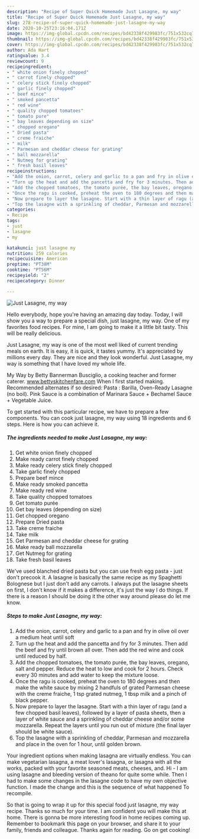 ```yaml
---
description: "Recipe of Super Quick Homemade Just Lasagne, my way"
title: "Recipe of Super Quick Homemade Just Lasagne, my way"
slug: 278-recipe-of-super-quick-homemade-just-lasagne-my-way
date: 2020-10-25T23:16:04.171Z
image: https://img-global.cpcdn.com/recipes/bd42338f429983fc/751x532cq70/just-lasagne-my-way-recipe-main-photo.jpg
thumbnail: https://img-global.cpcdn.com/recipes/bd42338f429983fc/751x532cq70/just-lasagne-my-way-recipe-main-photo.jpg
cover: https://img-global.cpcdn.com/recipes/bd42338f429983fc/751x532cq70/just-lasagne-my-way-recipe-main-photo.jpg
author: Ada Hart
ratingvalue: 3.4
reviewcount: 9
recipeingredient:
- " white onion finely chopped"
- " carrot finely chopped"
- " celery stick finely chopped"
- " garlic finely chopped"
- " beef mince"
- " smoked pancetta"
- " red wine"
- " quality chopped tomatoes"
- " tomato pure"
- " bay leaves depending on size"
- " chopped oregano"
- " Dried pasta"
- " creme fraiche"
- " milk"
- " Parmesan and cheddar cheese for grating"
- " ball mozzarella"
- " Nutmeg for grating"
- " fresh basil leaves"
recipeinstructions:
- "Add the onion, carrot, celery and garlic to a pan and fry in olive oil over a medium heat until soft"
- "Turn up the heat and add the pancetta and fry for 3 minutes. Then add the beef and fry until brown all over. Then add the red wine and cook until reduced by half."
- "Add the chopped tomatoes, the tomato purée, the bay leaves, oregano, salt and pepper. Reduce the heat to low and cook for 2 hours. Check every 30 minutes and add water to keep the mixture loose."
- "Once the ragu is cooked, preheat the oven to 180 degrees and then make the white sauce by mixing 2 handfuls of grated Parmesan cheese with the creme fraiche, 1 tsp grated nutmeg, 1 tbsp milk and a pinch of black pepper."
- "Now prepare to layer the lasagne. Start with a thin layer of ragu (and a few chopped basil leaves), followed by a layer of pasta sheets, then a layer of white sauce and a sprinkling of cheddar cheese and/or some mozzarella. Repeat the layers until you run out of mixture (the final layer should be white sauce)."
- "Top the lasagne with a sprinkling of cheddar, Parmesan and mozzarella and place in the oven for 1 hour, until golden brown."
categories:
- Recipe
tags:
- just
- lasagne
- my

katakunci: just lasagne my 
nutrition: 259 calories
recipecuisine: American
preptime: "PT38M"
cooktime: "PT56M"
recipeyield: "2"
recipecategory: Dinner

---
```



![Just Lasagne, my way](https://img-global.cpcdn.com/recipes/bd42338f429983fc/751x532cq70/just-lasagne-my-way-recipe-main-photo.jpg)

Hello everybody, hope you're having an amazing day today. Today, I will show you a way to prepare a special dish, just lasagne, my way. One of my favorites food recipes. For mine, I am going to make it a little bit tasty. This will be really delicious.

Just Lasagne, my way is one of the most well liked of current trending meals on earth. It is easy, it is quick, it tastes yummy. It's appreciated by millions every day. They are nice and they look wonderful. Just Lasagne, my way is something that I have loved my whole life.

My Way by Betty Bannerman Busciglio, a cooking teacher and former caterer. www.bettyskitchenfare.com When I first started making. Recommended alternates if so desired: Pasta : Barilla, Oven-Ready Lasagne (no boil). Pink Sauce is a combination of Marinara Sauce + Bechamel Sauce + Vegetable Juice.


To get started with this particular recipe, we have to prepare a few components. You can cook just lasagne, my way using 18 ingredients and 6 steps. Here is how you can achieve it.

<!--inarticleads1-->

##### The ingredients needed to make Just Lasagne, my way:

1. Get  white onion finely chopped
1. Make ready  carrot finely chopped
1. Make ready  celery stick finely chopped
1. Take  garlic finely chopped
1. Prepare  beef mince
1. Make ready  smoked pancetta
1. Make ready  red wine
1. Take  quality chopped tomatoes
1. Get  tomato purée
1. Get  bay leaves (depending on size)
1. Get  chopped oregano
1. Prepare  Dried pasta
1. Take  creme fraiche
1. Take  milk
1. Get  Parmesan and cheddar cheese for grating
1. Make ready  ball mozzarella
1. Get  Nutmeg for grating
1. Take  fresh basil leaves


We&#39;ve used blanched dried pasta but you can use fresh egg pasta - just don&#39;t precook it. A lasagne is basically the same recipe as my Spaghetti Bolognese but I just don&#39;t add any carrots. I always put the lasagne sheets on first, I don&#39;t know if it makes a difference, it&#39;s just the way I do things. If there is a reason I should be doing it the other way around please do let me know. 

<!--inarticleads2-->

##### Steps to make Just Lasagne, my way:

1. Add the onion, carrot, celery and garlic to a pan and fry in olive oil over a medium heat until soft
1. Turn up the heat and add the pancetta and fry for 3 minutes. Then add the beef and fry until brown all over. Then add the red wine and cook until reduced by half.
1. Add the chopped tomatoes, the tomato purée, the bay leaves, oregano, salt and pepper. Reduce the heat to low and cook for 2 hours. Check every 30 minutes and add water to keep the mixture loose.
1. Once the ragu is cooked, preheat the oven to 180 degrees and then make the white sauce by mixing 2 handfuls of grated Parmesan cheese with the creme fraiche, 1 tsp grated nutmeg, 1 tbsp milk and a pinch of black pepper.
1. Now prepare to layer the lasagne. Start with a thin layer of ragu (and a few chopped basil leaves), followed by a layer of pasta sheets, then a layer of white sauce and a sprinkling of cheddar cheese and/or some mozzarella. Repeat the layers until you run out of mixture (the final layer should be white sauce).
1. Top the lasagne with a sprinkling of cheddar, Parmesan and mozzarella and place in the oven for 1 hour, until golden brown.


Your ingredient options when making lasagna are virtually endless. You can make vegetarian lasagna, a meat lover&#39;s lasagna, or lasagna with all the works, packed with your favorite seasoned meats, cheeses, and. Hi - I am using lasagne and bleeding version of theano for quite some while. Then I had to make some changes in the lasagne code to have my own objective function. I made the change and this is the sequence of what happened To recompile. 

So that is going to wrap it up for this special food just lasagne, my way recipe. Thanks so much for your time. I am confident you will make this at home. There is gonna be more interesting food in home recipes coming up. Remember to bookmark this page on your browser, and share it to your family, friends and colleague. Thanks again for reading. Go on get cooking!
